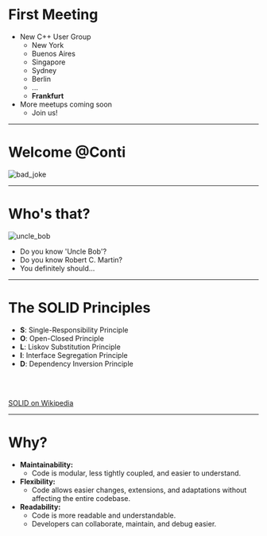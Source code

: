# First Meeting

- New C++ User Group
  - New York
  - Buenos Aires
  - Singapore
  - Sydney
  - Berlin
  - ...
  - **Frankfurt**  
- More meetups coming soon
  - Join us! 

---
   
# Welcome @Conti

<img src="/goodyears_joke_even_smaller.jpg" alt="bad_joke"/>

---

# Who's that?

<img src="/Robert_C._Martin_even_smaller.jpg" alt="uncle_bob"/>

- Do you know 'Uncle Bob'?
- Do you know Robert C. Martin?
- You definitely should...

[^1]: : [wikipedia](https://de.wikipedia.org/wiki/Robert_Cecil_Martin)

---

# The SOLID Principles

- **S**: Single-Responsibility Principle
- **O**: Open-Closed Principle
- **L**: Liskov Substitution Principle
- **I**: Interface Segregation Principle
- **D**: Dependency Inversion Principle

<br>
<br>

[SOLID on Wikipedia](https://en.wikipedia.org/wiki/SOLID)

---

# Why?

- **Maintainability:**
  - Code is modular, less tightly coupled, and easier to understand.
- **Flexibility:**
  - Code allows easier changes, extensions, and adaptations without affecting the entire codebase.
- **Readability:**
  - Code is more readable and understandable.
  - Developers can collaborate, maintain, and debug easier.

<br>
<br>
